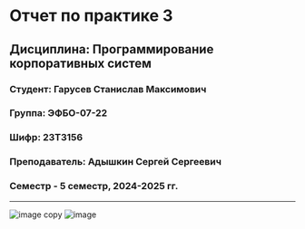 # Отчет по практике 3
## Дисциплина: Программирование корпоративных систем
### Студент: Гарусев Станислав Максимович
### Группа: ЭФБО-07-22
### Шифр: 23Т3156
### Преподаватель: Адышкин Сергей Сергеевич
### Семестр - 5 семестр, 2024-2025 гг.
_____
![image copy](https://github.com/user-attachments/assets/4887e3c1-c02a-46b7-952d-39165b04fb1d)
![image](https://github.com/user-attachments/assets/b5ba1e1e-a8ad-4f5d-b128-842c84c31955)

